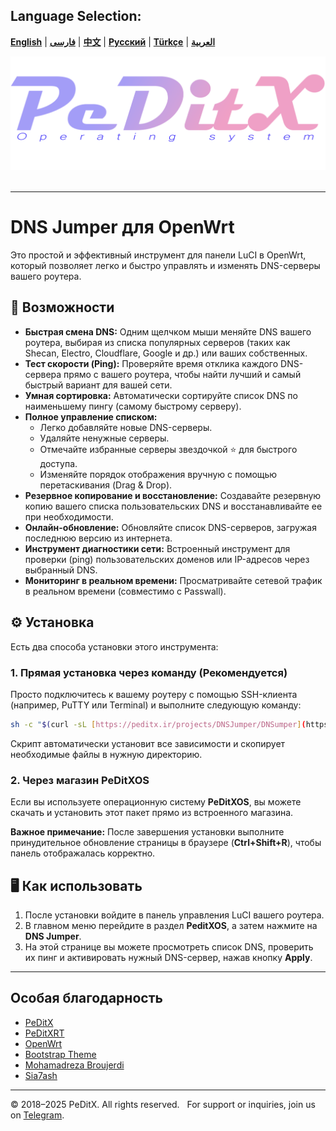 ## Language Selection:

[**English**](README.md) | [**فارسی**](README_fa.md) | [**中文**](README_zh.md) | [**Русский**](README_ru.md) | [**Türkçe**](README_tr.md) | [**العربية**](README_ar.md)

![PeDitX Banner](https://raw.githubusercontent.com/peditx/luci-theme-peditx/refs/heads/main/luasrc/brand.png)  

---

# DNS Jumper для OpenWrt

Это простой и эффективный инструмент для панели LuCI в OpenWrt, который позволяет легко и быстро управлять и изменять DNS-серверы вашего роутера.



## 🚀 Возможности

* **Быстрая смена DNS:** Одним щелчком мыши меняйте DNS вашего роутера, выбирая из списка популярных серверов (таких как Shecan, Electro, Cloudflare, Google и др.) или ваших собственных.
* **Тест скорости (Ping):** Проверяйте время отклика каждого DNS-сервера прямо с вашего роутера, чтобы найти лучший и самый быстрый вариант для вашей сети.
* **Умная сортировка:** Автоматически сортируйте список DNS по наименьшему пингу (самому быстрому серверу).
* **Полное управление списком:**
    * Легко добавляйте новые DNS-серверы.
    * Удаляйте ненужные серверы.
    * Отмечайте избранные серверы звездочкой ⭐ для быстрого доступа.
    * Изменяйте порядок отображения вручную с помощью перетаскивания (Drag & Drop).
* **Резервное копирование и восстановление:** Создавайте резервную копию вашего списка пользовательских DNS и восстанавливайте ее при необходимости.
* **Онлайн-обновление:** Обновляйте список DNS-серверов, загружая последнюю версию из интернета.
* **Инструмент диагностики сети:** Встроенный инструмент для проверки (ping) пользовательских доменов или IP-адресов через выбранный DNS.
* **Мониторинг в реальном времени:** Просматривайте сетевой трафик в реальном времени (совместимо с Passwall).

## ⚙️ Установка

Есть два способа установки этого инструмента:

### 1. Прямая установка через команду (Рекомендуется)
Просто подключитесь к вашему роутеру с помощью SSH-клиента (например, PuTTY или Terminal) и выполните следующую команду:

```sh
sh -c "$(curl -sL [https://peditx.ir/projects/DNSJumper/DNSumper](https://peditx.ir/projects/DNSJumper/DNSumper))"
```
Скрипт автоматически установит все зависимости и скопирует необходимые файлы в нужную директорию.

### 2. Через магазин PeDitXOS
Если вы используете операционную систему **PeDitXOS**, вы можете скачать и установить этот пакет прямо из встроенного магазина.

**Важное примечание:** После завершения установки выполните принудительное обновление страницы в браузере (**Ctrl+Shift+R**), чтобы панель отображалась корректно.

## 🖥️ Как использовать

1.  После установки войдите в панель управления LuCI вашего роутера.
2.  В главном меню перейдите в раздел **PeditXOS**, а затем нажмите на **DNS Jumper**.
3.  На этой странице вы можете просмотреть список DNS, проверить их пинг и активировать нужный DNS-сервер, нажав кнопку **Apply**.

---

## Особая благодарность

- [PeDitX](https://github.com/peditx)  
- [PeDitXRT](https://github.com/peditx/peditxrt)  
- [OpenWrt](https://github.com/openwrt)  
- [Bootstrap Theme](https://github.com/twbs/bootstrap)
- [Mohamadreza Broujerdi](https://t.me/MR13_B)
- [Sia7ash](https://github.com/Sia7ash)


---

© 2018–2025 PeDitX. All rights reserved.  
For support or inquiries, join us on [Telegram](https://t.me/peditx).
